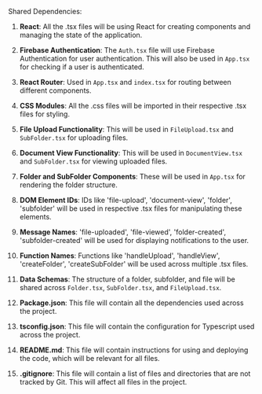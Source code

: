 Shared Dependencies:

1. **React**: All the .tsx files will be using React for creating components and managing the state of the application.

2. **Firebase Authentication**: The `Auth.tsx` file will use Firebase Authentication for user authentication. This will also be used in `App.tsx` for checking if a user is authenticated.

3. **React Router**: Used in `App.tsx` and `index.tsx` for routing between different components.

4. **CSS Modules**: All the .css files will be imported in their respective .tsx files for styling.

5. **File Upload Functionality**: This will be used in `FileUpload.tsx` and `SubFolder.tsx` for uploading files.

6. **Document View Functionality**: This will be used in `DocumentView.tsx` and `SubFolder.tsx` for viewing uploaded files.

7. **Folder and SubFolder Components**: These will be used in `App.tsx` for rendering the folder structure.

8. **DOM Element IDs**: IDs like 'file-upload', 'document-view', 'folder', 'subfolder' will be used in respective .tsx files for manipulating these elements.

9. **Message Names**: 'file-uploaded', 'file-viewed', 'folder-created', 'subfolder-created' will be used for displaying notifications to the user.

10. **Function Names**: Functions like 'handleUpload', 'handleView', 'createFolder', 'createSubFolder' will be used across multiple .tsx files.

11. **Data Schemas**: The structure of a folder, subfolder, and file will be shared across `Folder.tsx`, `SubFolder.tsx`, and `FileUpload.tsx`.

12. **Package.json**: This file will contain all the dependencies used across the project.

13. **tsconfig.json**: This file will contain the configuration for Typescript used across the project.

14. **README.md**: This file will contain instructions for using and deploying the code, which will be relevant for all files.

15. **.gitignore**: This file will contain a list of files and directories that are not tracked by Git. This will affect all files in the project.